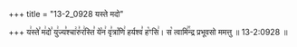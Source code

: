 +++
title = "13-2_0928 यस्ते मदो"

+++
य꣢स्ते꣣ म꣢दो꣣ यु꣢ज्य꣣श्चा꣢रु꣣र꣢स्ति꣣ ये꣡न꣢ वृ꣣त्रा꣡णि꣢ हर्यश्व꣣ ह꣡ꣳसि꣢। स꣡ त्वामि꣢꣯न्द्र प्रभूवसो ममत्तु ॥ 13-2:0928 ॥
